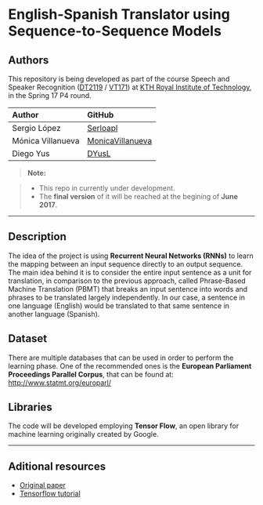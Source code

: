 English-Spanish Translator using Sequence-to-Sequence Models
===================

Authors
-------
This repository is being developed as part of the course  Speech and Speaker Recognition ([DT2119](https://www.kth.se/social/course/DT2119/) / [VT171](https://kth.instructure.com/courses/1730)) at [KTH Royal Institute of Technology](http://kth.se), in the Spring 17 P4 round.

| Author               | GitHub                                            |
|:---------------------|:--------------------------------------------------|
| Sergio López | [Serloapl](https://github.com/Serloapl) |
| Mónica Villanueva | [MonicaVillanueva](https://github.com/MonicaVillanueva)     |
| Diego Yus | [DYusL](https://github.com/DYusL)       |


> **Note:**

> - This repo in currently under development.
> - The **final version** of it will be reached at the begining of **June 2017**.


----------


Description
-------------
The idea of the project is using **Recurrent Neural Networks (RNNs)** to learn the mapping between an input sequence directly to an output sequence. The main idea behind it is to consider the entire input sentence as a unit for translation, in comparison to the previous approach, called Phrase-Based Machine Translation (PBMT) that breaks an input sentence into words and phrases to be translated largely independently.
In our case, a sentence in one language (English) would be translated to that same sentence in another language (Spanish). 

Dataset
-------
There are multiple databases that can be used in order to perform the learning phase. One of the recommended ones is the **European Parliament Proceedings Parallel Corpus**, that can be found at: http://www.statmt.org/europarl/

Libraries
-------
The code will be developed employing **Tensor Flow**, an open library for machine learning originally created by Google.

----------

Aditional resources
-------------------

 - [Original paper](https://arxiv.org/pdf/1409.3215.pdf)
 - [Tensorflow tutorial](https://www.tensorflow.org/tutorials/seq2seq)
